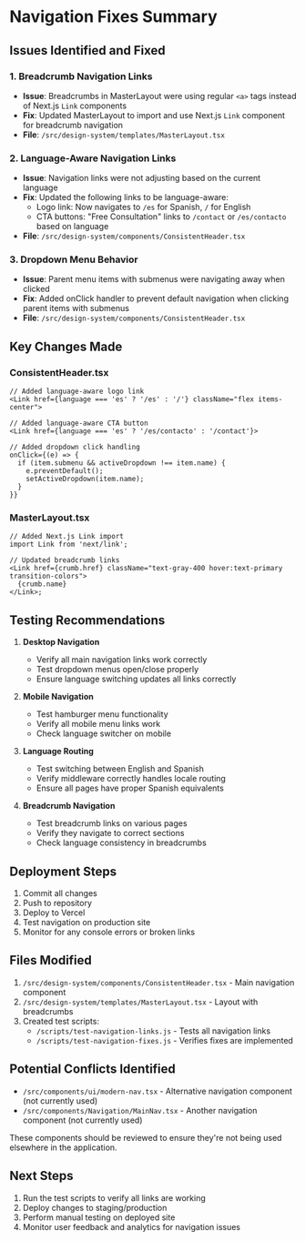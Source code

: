 # Navigation Fixes Summary

## Issues Identified and Fixed

### 1. **Breadcrumb Navigation Links**

- **Issue**: Breadcrumbs in MasterLayout were using regular `<a>` tags instead of Next.js `Link` components
- **Fix**: Updated MasterLayout to import and use Next.js `Link` component for breadcrumb navigation
- **File**: `/src/design-system/templates/MasterLayout.tsx`

### 2. **Language-Aware Navigation Links**

- **Issue**: Navigation links were not adjusting based on the current language
- **Fix**: Updated the following links to be language-aware:
  - Logo link: Now navigates to `/es` for Spanish, `/` for English
  - CTA buttons: "Free Consultation" links to `/contact` or `/es/contacto` based on language
- **File**: `/src/design-system/components/ConsistentHeader.tsx`

### 3. **Dropdown Menu Behavior**

- **Issue**: Parent menu items with submenus were navigating away when clicked
- **Fix**: Added onClick handler to prevent default navigation when clicking parent items with submenus
- **File**: `/src/design-system/components/ConsistentHeader.tsx`

## Key Changes Made

### ConsistentHeader.tsx

```tsx
// Added language-aware logo link
<Link href={language === 'es' ? '/es' : '/'} className="flex items-center">

// Added language-aware CTA button
<Link href={language === 'es' ? '/es/contacto' : '/contact'}>

// Added dropdown click handling
onClick={(e) => {
  if (item.submenu && activeDropdown !== item.name) {
    e.preventDefault();
    setActiveDropdown(item.name);
  }
}}
```

### MasterLayout.tsx

```tsx
// Added Next.js Link import
import Link from 'next/link';

// Updated breadcrumb links
<Link href={crumb.href} className="text-gray-400 hover:text-primary transition-colors">
  {crumb.name}
</Link>;
```

## Testing Recommendations

1. **Desktop Navigation**

   - Verify all main navigation links work correctly
   - Test dropdown menus open/close properly
   - Ensure language switching updates all links correctly

2. **Mobile Navigation**

   - Test hamburger menu functionality
   - Verify all mobile menu links work
   - Check language switcher on mobile

3. **Language Routing**

   - Test switching between English and Spanish
   - Verify middleware correctly handles locale routing
   - Ensure all pages have proper Spanish equivalents

4. **Breadcrumb Navigation**
   - Test breadcrumb links on various pages
   - Verify they navigate to correct sections
   - Check language consistency in breadcrumbs

## Deployment Steps

1. Commit all changes
2. Push to repository
3. Deploy to Vercel
4. Test navigation on production site
5. Monitor for any console errors or broken links

## Files Modified

1. `/src/design-system/components/ConsistentHeader.tsx` - Main navigation component
2. `/src/design-system/templates/MasterLayout.tsx` - Layout with breadcrumbs
3. Created test scripts:
   - `/scripts/test-navigation-links.js` - Tests all navigation links
   - `/scripts/test-navigation-fixes.js` - Verifies fixes are implemented

## Potential Conflicts Identified

- `/src/components/ui/modern-nav.tsx` - Alternative navigation component (not currently used)
- `/src/components/Navigation/MainNav.tsx` - Another navigation component (not currently used)

These components should be reviewed to ensure they're not being used elsewhere in the application.

## Next Steps

1. Run the test scripts to verify all links are working
2. Deploy changes to staging/production
3. Perform manual testing on deployed site
4. Monitor user feedback and analytics for navigation issues
